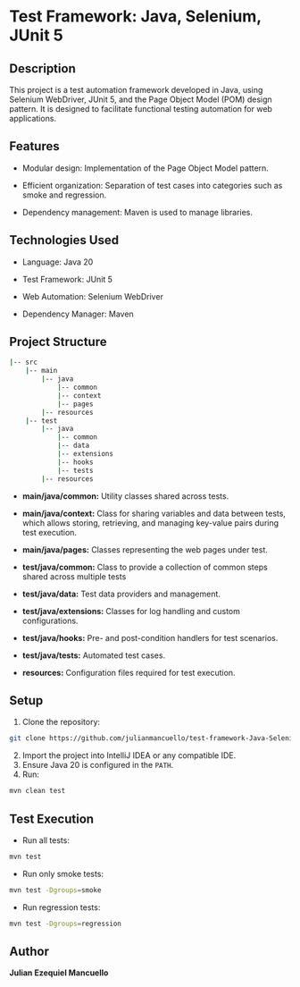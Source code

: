 # Test Framework: Java, Selenium, JUnit 5

## Description

This project is a test automation framework developed in Java, using Selenium WebDriver, JUnit 5, and the Page Object Model (POM) design pattern. It is designed to facilitate functional testing automation for web applications.

## Features

- Modular design: Implementation of the Page Object Model pattern.

- Efficient organization: Separation of test cases into categories such as smoke and regression.

- Dependency management: Maven is used to manage libraries.

## Technologies Used

- Language: Java 20

- Test Framework: JUnit 5

- Web Automation: Selenium WebDriver

- Dependency Manager: Maven

## Project Structure
```bash
|-- src
    |-- main
        |-- java
            |-- common
            |-- context
            |-- pages
        |-- resources
    |-- test
        |-- java
            |-- common
            |-- data
            |-- extensions
            |-- hooks
            |-- tests
        |-- resources
```
- **main/java/common:** Utility classes shared across tests.

- **main/java/context:** Class for sharing variables and data between tests, which allows storing, retrieving, and managing key-value pairs during test execution.

- **main/java/pages:** Classes representing the web pages under test.

- **test/java/common:** Class to provide a collection of common steps shared across multiple tests

- **test/java/data:** Test data providers and management.

- **test/java/extensions:** Classes for log handling and custom configurations.

- **test/java/hooks:** Pre- and post-condition handlers for test scenarios.

- **test/java/tests:** Automated test cases.

- **resources:** Configuration files required for test execution.

## Setup

1. Clone the repository:
```bash
git clone https://github.com/julianmancuello/test-framework-Java-Selenium.git
```
2. Import the project into IntelliJ IDEA or any compatible IDE.
3. Ensure Java 20 is configured in the ```PATH```.
4. Run:
```bash
mvn clean test
```
## Test Execution

- Run all tests:
```bash
mvn test
```
- Run only smoke tests:
```bash
mvn test -Dgroups=smoke
```
- Run regression tests:
```bash
mvn test -Dgroups=regression
```

## Author
**Julian Ezequiel Mancuello**


